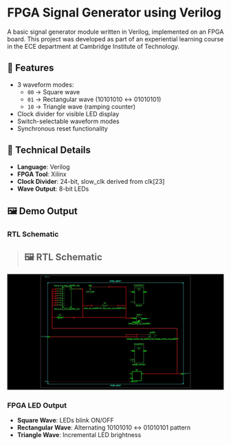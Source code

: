 # FPGA Signal Generator using Verilog

A basic signal generator module written in Verilog, implemented on an FPGA board. This project was developed as part of an experiential learning course in the ECE department at Cambridge Institute of Technology.

## 🎯 Features
- 3 waveform modes:
  - `00` → Square wave
  - `01` → Rectangular wave (10101010 ↔ 01010101)
  - `10` → Triangle wave (ramping counter)
- Clock divider for visible LED display
- Switch-selectable waveform modes
- Synchronous reset functionality

## 🔧 Technical Details
- **Language**: Verilog
- **FPGA Tool**: Xilinx
- **Clock Divider**: 24-bit, slow_clk derived from clk[23]
- **Wave Output**: 8-bit LEDs

## 🖼️ Demo Output
### RTL Schematic
> ## 🖼️ RTL Schematic

![RTL Schematic](images/rtl_schematic.png)


### FPGA LED Output
- **Square Wave**: LEDs blink ON/OFF
- **Rectangular Wave**: Alternating 10101010 ↔ 01010101 pattern
- **Triangle Wave**: Incremental LED brightness


